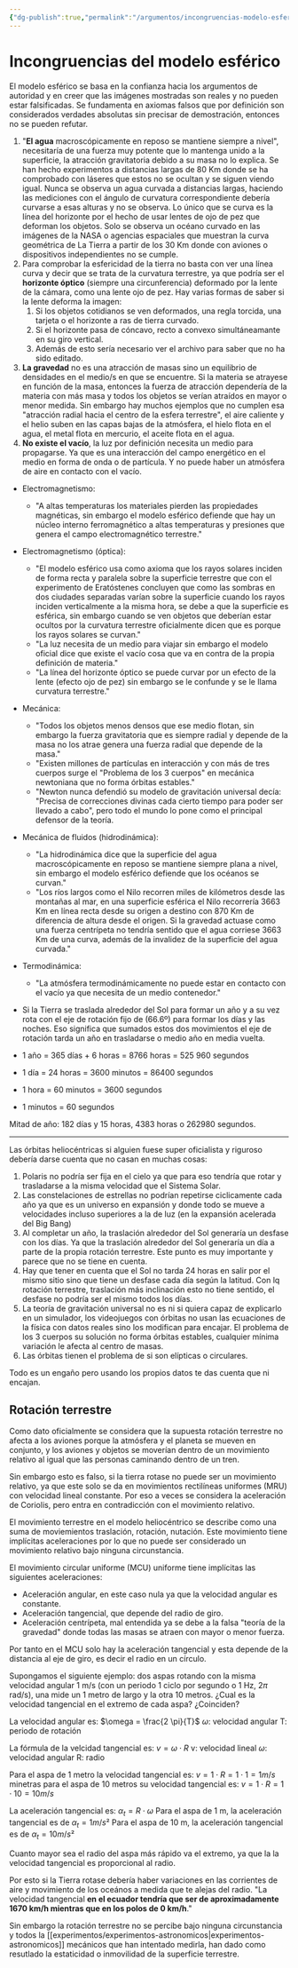 ```yaml
---
{"dg-publish":true,"permalink":"/argumentos/incongruencias-modelo-esferico/"}
---
```


# Incongruencias del modelo esférico

El modelo esférico se basa en la confianza hacia los argumentos de autoridad y en creer que las imágenes mostradas son reales y no pueden estar falsificadas. Se fundamenta en axiomas falsos que por definición son considerados verdades absolutas sin precisar de demostración, entonces no se pueden refutar.
1. "**El agua** macroscópicamente en reposo se mantiene siempre a nivel", necesitaría de una fuerza muy potente que lo mantenga unido a la superficie, la atracción gravitatoria debido a su masa no lo explica. Se han hecho experimentos a distancias largas de 80 Km donde se ha comprobado con láseres que estos no se ocultan y se siguen viendo igual. Nunca se observa un agua curvada a distancias largas, haciendo las mediciones con el ángulo de curvatura correspondiente debería curvarse a esas alturas y no se observa. Lo único que se curva es la línea del horizonte por el hecho de usar lentes de ojo de pez que deforman los objetos. Solo se observa un océano curvado en las imágenes de la NASA o agencias espaciales que muestran la curva geométrica de La Tierra a partir de los 30 Km donde con aviones o dispositivos independientes no se cumple.
2. Para comprobar la esfericidad de la tierra no basta con ver una línea curva y decir que se trata de la curvatura terrestre, ya que podría ser el **horizonte óptico** (siempre una circunferencia) deformado por la lente de la cámara, como una lente ojo de pez. Hay varias formas de saber si la lente deforma la imagen:
	1. Si los objetos cotidianos se ven deformados, una regla torcida, una tarjeta o el horizonte a ras de tierra curvado.
	2. Si el horizonte pasa de cóncavo, recto a convexo simultáneamante en su giro vertical.
	3. Además de esto sería necesario ver el archivo para saber que no ha sido editado.
3. **La gravedad** no es una atracción de masas sino un equilibrio de densidades en el medio/s en que se encuentre. Si la materia se atrayese en función de la masa, entonces la fuerza de atracción dependería de la materia con más masa y todos los objetos se verían atraídos en mayor o menor medida. Sin embargo hay muchos ejemplos que no cumplen esa "atracción radial hacia el centro de la esfera terrestre", el aire caliente y el helio suben en las capas bajas de la atmósfera, el hielo flota en el agua, el metal flota en mercurio, el aceite flota en el agua.
4. **No existe el vacío**, la luz por definición necesita un medio para propagarse. Ya que es una interacción del campo energético en el medio en forma de onda o de partícula. Y no puede haber un atmósfera de aire en contacto con el vacío.

- Electromagnetismo:
	- "A altas temperaturas los materiales pierden las propiedades magnéticas, sin embargo el modelo esférico defiende que hay un núcleo interno ferromagnético a altas temperaturas y presiones que genera el campo electromagnético terrestre."
- Electromagnetismo (óptica):
	- "El modelo esférico usa como axioma que los rayos solares inciden de forma recta y paralela sobre la superficie terrestre que con el experimento de Eratóstenes concluyen que como las sombras en dos ciudades separadas varían sobre la superficie cuando los rayos inciden verticalmente a la misma hora, se debe a que la superficie es esférica, sin embargo cuando se ven objetos que deberían estar ocultos por la curvatura terrestre oficialmente dicen que es porque los rayos solares se curvan."
	- "La luz necesita de un medio para viajar sin embargo el modelo oficial dice que existe el vacío cosa que va en contra de la propia definición de materia."
	- "La línea del horizonte óptico se puede curvar por un efecto de la lente (efecto ojo de pez) sin embargo se le confunde y se le llama curvatura terrestre."
- Mecánica:
	- "Todos los objetos menos densos que ese medio flotan, sin embargo la fuerza gravitatoria que es siempre radial y depende de la masa no los atrae genera una fuerza radial que depende de la masa."
	- "Existen millones de partículas en interacción y con más de tres cuerpos surge el "Problema de los 3 cuerpos" en mecánica newtoniana que no forma órbitas estables."
	- "Newton nunca defendió su modelo de gravitación universal decía: "Precisa de correcciones divinas cada cierto tiempo para poder ser llevado a cabo", pero todo el mundo lo pone como el principal defensor de la teoría.
- Mecánica de fluidos (hidrodinámica):
	- "La hidrodinámica dice que la superficie del agua macroscópicamente en reposo se mantiene siempre plana a nivel, sin embargo el modelo esférico defiende que los océanos se curvan."
	- "Los ríos largos como el Nilo recorren miles de kilómetros desde las montañas al mar, en una superficie esférica el Nilo recorrería 3663 Km en línea recta desde su origen a destino con 870 Km de diferencia de altura desde el origen. Si la gravedad actuase como una fuerza centrípeta no tendría sentido que el agua corriese 3663 Km de una curva, además de la invalidez de la superficie del agua curvada."
- Termodinámica:
	- "La atmósfera termodinámicamente no puede estar en contacto con el vacío ya que necesita de un medio contenedor."

- Si la Tierra se traslada alrededor del Sol para formar un año y a su vez rota con el eje de rotación fijo de (66.6º) para formar los días y las noches. Eso significa que sumados estos dos movimientos el eje de rotación tarda un año en trasladarse o medio año en media vuelta.

- 1 año = 365 días + 6 horas = 8766 horas = 525 960 segundos
- 1 día = 24 horas = 3600 minutos = 86400 segundos
- 1 hora = 60 minutos = 3600 segundos
- 1 minutos = 60 segundos

Mitad de año: 182 días y 15 horas, 4383 horas o 262980 segundos.

---

Las órbitas heliocéntricas si alguien fuese super oficialista y riguroso debería darse cuenta que no casan en muchas cosas:
1. Polaris no podría ser fija en el cielo ya que para eso tendría que rotar y trasladarse a la misma velocidad que el Sistema Solar.
2. Las constelaciones de estrellas no podrían repetirse ciclicamente cada año ya que es un universo en expansión y donde todo se mueve a velocidades incluso superiores a la de luz (en la expansión acelerada del Big Bang)
3. Al completar un año, la traslación alrededor del Sol generaría un desfase con los días. Ya que la traslación alrededor del Sol generaría un día a parte de la propia rotación terrestre. Este punto es muy importante y parece que no se tiene en cuenta. 
4. Hay que tener en cuenta que el Sol no tarda 24 horas en salir por el mismo sitio sino que tiene un desfase cada día según la latitud. Con lq rotación terrestre, traslación más inclinación esto no tiene sentido, el desfase no podría ser el mismo todos los días.
5. La teoría de gravitación universal no es ni si quiera capaz de explicarlo en un simulador, los videojuegos con órbitas no usan las ecuaciones de la física con datos reales sino los modifican para encajar. El problema de los 3 cuerpos su solución no forma órbitas estables, cualquier mínima variación le afecta al centro de masas.
6. Las órbitas tienen el problema de si son elípticas o circulares.

Todo es un engaño pero usando los propios datos te das cuenta que ni encajan.


## Rotación terrestre

Como dato oficialmente se considera que la supuesta rotación terrestre no afecta a los aviones porque la atmósfera y el planeta se mueven en conjunto, y los aviones y objetos se moverían dentro de un movimiento relativo al igual que las personas caminando dentro de un tren.

Sin embargo esto es falso, si la tierra rotase no puede ser un movimiento relativo, ya que este solo se da en movimientos rectilíneas uniformes (MRU) con velocidad lineal constante. Por eso a veces se considera la aceleración de Coriolis, pero entra en contradicción con el movimiento relativo.

El movimiento terrestre en el modelo heliocéntrico se describe como una suma de moviemientos traslación, rotación, nutación. Este movimiento tiene implícitas aceleraciones por lo que no puede ser considerado un movimiento relativo bajo ninguna circunstancia.

El movimiento circular uniforme (MCU) uniforme tiene implícitas las siguientes aceleraciones:
- Aceleración angular, en este caso nula ya que la velocidad angular es constante.
- Aceleración tangencial, que depende del radio de giro.
- Aceleración centrípeta, mal entendida ya se debe a la falsa "teoría de la gravedad" donde todas las masas se atraen con mayor o menor fuerza.

Por tanto en el MCU solo hay la aceleración tangencial y esta depende de la distancia al eje de giro, es decir el radio en un círculo. 

Supongamos el siguiente ejemplo: dos aspas rotando con la misma velocidad angular 1 m/s (con un periodo 1 ciclo por segundo o 1 Hz, $2 \pi$ rad/s), una mide un 1 metro de largo y la otra 10 metros. ¿Cual es la velocidad tangencial en el extremo de cada aspa? ¿Coinciden?

La velocidad angular es:
$\omega = \frac{2 \pi}{T}$
$\omega$: velocidad angular
T: periodo de rotación

La fórmula de la velcidad tangencial es:
$v = \omega \cdot R$
v: velocidad lineal
$\omega$: velocidad angular
R: radio

Para el aspa de 1 metro la velocidad tangencial es:
$v = 1 \cdot R = 1 \cdot 1 = 1 m/s$
minetras para el aspa de 10 metros su velocidad tangencial es:
$v = 1 \cdot R = 1 \cdot 10 = 10 m/s$

La aceleración tangencial es: $\alpha_t = R \cdot \omega$
Para el aspa de 1 m, la aceleración tangencial es de $\alpha_t = 1 m/s²$
Para el aspa de 10 m, la aceleración tangencial es de $\alpha_t = 10 m/s²$

Cuanto mayor sea el radio del aspa más rápido va el extremo, ya que la la velocidad tangencial es proporcional al radio. 

Por esto si la Tierra rotase debería haber variaciones en las corrientes de aire y movimiento de los oceános a medida que te alejas del radio. "La velocidad tangencial **en el ecuador tendría que ser de aproximadamente 1670 km/h mientras que en los polos de 0 km/h**."

Sin embargo la rotación terrestre no se percibe bajo ninguna circunstancia y todos la [[experimentos/experimentos-astronomicos\|experimentos-astronomicos]] mecánicos que han intentado medirla, han dado como resutlado la estaticidad o inmovilidad de la superficie terrestre.